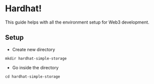 # Hardhat!

This guide helps with all the environment setup for Web3 development. 


## Setup 


- Create new directory
```console
mkdir hardhat-simple-storage
```
- Go inside the directory
```console
cd hardhat-simple-storage
```

